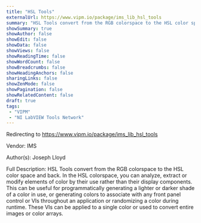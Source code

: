 ```yaml
---
title: "HSL Tools"
externalUrl: https://www.vipm.io/package/ims_lib_hsl_tools
summary: "HSL Tools convert from the RGB colorspace to the HSL color space and back."
showSummary: true
showAuthor: false
showEdit: false
showData: false
showViews: false
showReadingTime: false
showWordCount: false
showBreadcrumbs: false
showHeadingAnchors: false
sharingLinks: false
showZenMode: false
showPagination: false
showRelatedContent: false
draft: true
tags:
 - "VIPM"
 - "NI LabVIEW Tools Network"
---
```


Redirecting to https://www.vipm.io/package/ims_lib_hsl_tools

Vendor: IMS

Author(s): Joseph Lloyd
 
Full Description:
HSL Tools convert from the RGB colorspace to the HSL color space and back.  In the HSL colorspace, you can  analyze, extract or modify elements of color by their use rather than their display components. This can be useful for programmatically generating a lighter or darker shade of a color in use, or generating colors to associate with any front panel control or VIs throughout an application or randomizing a color during runtime.  These VIs can be applied to a single color or used to convert entire images or color arrays.
